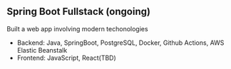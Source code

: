 ## Spring Boot Fullstack (ongoing)
Built a web app involving modern techonologies
- Backend:  Java, SpringBoot, PostgreSQL, Docker, Github Actions, AWS Elastic Beanstalk
- Frontend: JavaScript, React(TBD)
